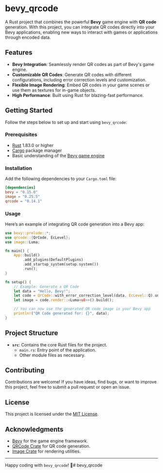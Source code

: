 # bevy_qrcode

A Rust project that combines the powerful **Bevy** game engine with **QR code** generation. With this project, you can integrate QR codes directly into your Bevy applications, enabling new ways to interact with games or applications through encoded data.

## Features

- **Bevy Integration**: Seamlessly render QR codes as part of Bevy's game engine.
- **Customizable QR Codes**: Generate QR codes with different configurations, including error correction levels and customization.
- **Flexible Image Rendering**: Embed QR codes in your game scenes or use them as textures for in-game objects.
- **High Performance**: Built using Rust for blazing-fast performance.

## Getting Started

Follow the steps below to set up and start using `bevy_qrcode`:

### Prerequisites

- [Rust](https://www.rust-lang.org/) 1.83.0 or higher
- [Cargo](https://doc.rust-lang.org/cargo/) package manager
- Basic understanding of the [Bevy game engine](https://bevyengine.org/)

### Installation

Add the following dependencies to your `Cargo.toml` file:

```toml
[dependencies]
bevy = "0.15.0"
image = "0.25.5"
qrcode = "0.14.1"
```

### Usage

Here’s an example of integrating QR code generation into a Bevy app:

```rust
use bevy::prelude::*;
use qrcode::{QrCode, EcLevel};
use image::Luma;

fn main() {
    App::build()
        .add_plugins(DefaultPlugins)
        .add_startup_system(setup.system())
        .run();
}

fn setup() {
    // Example: Generate a QR Code
    let data = "Hello, Bevy!";
    let code = QrCode::with_error_correction_level(data, EcLevel::Q).unwrap();
    let image = code.render::<Luma<u8>>().build();

    // You can now use the generated QR code image in your Bevy app
    println!("QR Code generated for: {}", data);
}
```

## Project Structure

- **`src`**: Contains the core Rust files for the project.
    - `main.rs`: Entry point of the application.
    - Other module files as necessary.

## Contributing

Contributions are welcome! If you have ideas, find bugs, or want to improve this project, feel free to submit a pull request or open an issue.

## License

This project is licensed under the [MIT License](LICENSE).

## Acknowledgments

- [Bevy](https://bevyengine.org/) for the game engine framework.
- [QRCode Crate](https://crates.io/crates/qrcode) for QR code generation.
- [Image Crate](https://crates.io/crates/image) for rendering utilities.

---

Happy coding with `bevy_qrcode`! 🎉# bevy_qrcode
